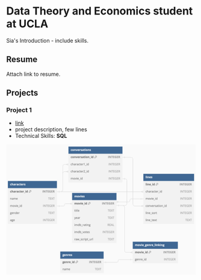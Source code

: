 # Data Theory and Economics student at UCLA
Sia's Introduction - include skills.

## Resume
Attach link to resume.

## Projects
### Project 1

- [link](https://phulambrikarsia.github.io/movies-project/)
- project description, few lines
- Technical Skills: **SQL**

![](/assets/img/schema.png)


